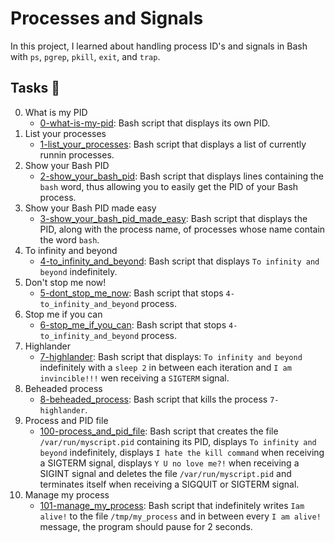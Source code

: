 # Processes and Signals

In this project, I learned about handling process ID's and signals in Bash with `ps`, `pgrep`, `pkill`, `exit`, and `trap`.

## Tasks :page_with_curl:
0. What is my PID
	- [0-what-is-my-pid](https://github.com/SamuelIbanga5/alx-system_engineering-devops/blob/master/0x05-processes_and_signals/0-what-is-my-pid): Bash script that displays its own PID.
1. List your processes
	- [1-list_your_processes](https://github.com/SamuelIbanga5/alx-system_engineering-devops/blob/master/0x05-processes_and_signals/1-list_your_processes): Bash script that displays a list of currently runnin processes.
2. Show your Bash PID
	- [2-show_your_bash_pid](https://github.com/SamuelIbanga5/alx-system_engineering-devops/blob/master/0x05-processes_and_signals/2-show_your_bash_pid): Bash script that displays lines containing the `bash` word, thus allowing you to easily get the PID of your Bash process.
3. Show your Bash PID made easy
	- [3-show_your_bash_pid_made_easy](https://github.com/SamuelIbanga5/alx-system_engineering-devops/blob/master/0x05-processes_and_signals/3-show_your_bash_pid_made_easy): Bash script that displays the PID, along with the process name, of processes whose name contain the word `bash`.
4. To infinity and beyond
	- [4-to_infinity_and_beyond](https://github.com/SamuelIbanga5/alx-system_engineering-devops/blob/master/0x05-processes_and_signals/4-to_infinity_and_beyond): Bash script that displays `To infinity and beyond` indefinitely.
5. Don't stop me now!
	- [5-dont_stop_me_now](https://github.com/SamuelIbanga5/alx-system_engineering-devops/blob/master/0x05-processes_and_signals/5-dont_stop_me_now): Bash script that stops `4-to_infinity_and_beyond` process.
6. Stop me if you can
	- [6-stop_me_if_you_can](https://github.com/SamuelIbanga5/alx-system_engineering-devops/blob/master/0x05-processes_and_signals/6-stop_me_if_you_can): Bash script that stops `4-to_infinity_and_beyond` process.
7. Highlander
	- [7-highlander](https://github.com/SamuelIbanga5/alx-system_engineering-devops/blob/master/0x05-processes_and_signals/7-highlander): Bash script that displays: `To infinity and beyond` indefinitely with a `sleep 2` in between each iteration and `I am invincible!!!` wen receiving a `SIGTERM` signal.
8. Beheaded process
	- [8-beheaded_process](https://github.com/SamuelIbanga5/alx-system_engineering-devops/blob/master/0x05-processes_and_signals/8-beheaded_process): Bash script that kills the process `7-highlander`.
9. Process and PID file
	- [100-process_and_pid_file](https://github.com/SamuelIbanga5/alx-system_engineering-devops/blob/master/0x05-processes_and_signals/100-process_and_pid_file): Bash script that creates the file `/var/run/myscript.pid` containing its PID, displays `To infinity and beyond` indefinitely, displays `I hate the kill command` when receiving a SIGTERM signal, displays `Y U no love me?!` when receiving a SIGINT signal and deletes the file `/var/run/myscript.pid` and terminates itself when receiving a SIGQUIT or SIGTERM signal.
10. Manage my process
	- [101-manage_my_process](https://github.com/SamuelIbanga5/alx-system_engineering-devops/blob/master/0x05-processes_and_signals/101-manage_my_process): Bash script that indefinitely writes `Iam alive!` to the file `/tmp/my_process` and in between every `I am alive!` message, the program should pause for 2 seconds.
